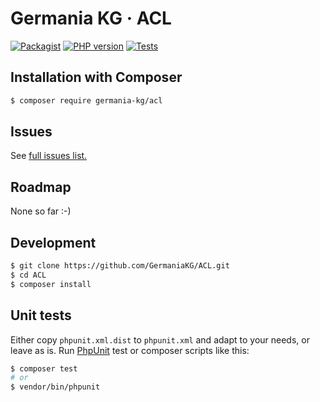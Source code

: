 # Germania KG · ACL


[![Packagist](https://img.shields.io/packagist/v/germania-kg/acl.svg?style=flat)](https://packagist.org/packages/germania-kg/acl)
[![PHP version](https://img.shields.io/packagist/php-v/germania-kg/acl.svg)](https://packagist.org/packages/germania-kg/acl)
[![Tests](https://github.com/GermaniaKG/ACL/actions/workflows/tests.yml/badge.svg)](https://github.com/GermaniaKG/ACL/actions/workflows/tests.yml)

## Installation with Composer

```bash
$ composer require germania-kg/acl
```


## Issues

See [full issues list.][i0]

[i0]: https://github.com/GermaniaKG/ACL/issues

## Roadmap
None so far :-)

## Development

```bash
$ git clone https://github.com/GermaniaKG/ACL.git
$ cd ACL
$ composer install
```

## Unit tests

Either copy `phpunit.xml.dist` to `phpunit.xml` and adapt to your needs, or leave as is. Run [PhpUnit](https://phpunit.de/) test or composer scripts like this:

```bash
$ composer test
# or
$ vendor/bin/phpunit
```

